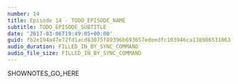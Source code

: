 ```yaml
---
number: 14
title: Episode 14 - TODO_EPISODE_NAME
subtitle: TODO_EPISODE_SUBTITLE
date: '2017-03-06T19:49:05+00:00'
guid: fb2e194a47e72fd1acd83075f89396b693657edeedfc103946ca138986531063
audio_duration: FILLED_IN_BY_SYNC_COMMAND
audio_file_size: FILLED_IN_BY_SYNC_COMMAND
---
```


SHOWNOTES_GO_HERE
